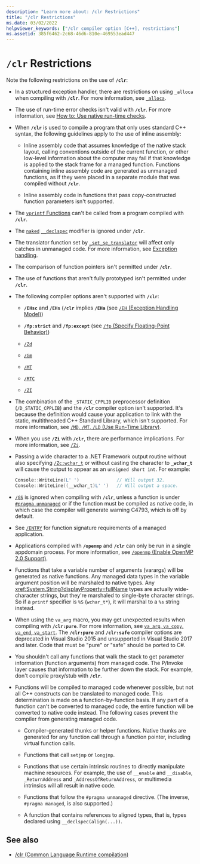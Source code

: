 ```yaml
---
description: "Learn more about: /clr Restrictions"
title: "/clr Restrictions"
ms.date: 03/02/2022
helpviewer_keywords: ["/clr compiler option [C++], restrictions"]
ms.assetid: 385f6462-2c68-46d6-810e-469553ead447
---
```

# `/clr` Restrictions

Note the following restrictions on the use of **`/clr`**:

- In a structured exception handler, there are restrictions on using `_alloca` when compiling with **`/clr`**. For more information, see [`_alloca`](../../c-runtime-library/reference/alloca.md).

- The use of run-time error checks isn't valid with **`/clr`**. For more information, see [How to: Use native run-time checks](/visualstudio/debugger/how-to-use-native-run-time-checks).

- When **`/clr`** is used to compile a program that only uses standard C++ syntax, the following guidelines apply to the use of inline assembly:

  - Inline assembly code that assumes knowledge of the native stack layout, calling conventions outside of the current function, or other low-level information about the computer may fail if that knowledge is applied to the stack frame for a managed function. Functions containing inline assembly code are generated as unmanaged functions, as if they were placed in a separate module that was compiled without **`/clr`**.

  - Inline assembly code in functions that pass copy-constructed function parameters isn't supported.

- The [`vprintf` Functions](../../c-runtime-library/vprintf-functions.md) can't be called from a program compiled with **`/clr`**.

- The [`naked`](../../cpp/naked-cpp.md) [`__declspec`](../../cpp/declspec.md) modifier is ignored under **`/clr`**.

- The translator function set by [`_set_se_translator`](../../c-runtime-library/reference/set-se-translator.md) will affect only catches in unmanaged code. For more information, see [Exception handling](../../extensions/exception-handling-cpp-component-extensions.md).

- The comparison of function pointers isn't permitted under **`/clr`**.

- The use of functions that aren't fully prototyped isn't permitted under **`/clr`**.

- The following compiler options aren't supported with **`/clr`**:

  - **`/EHsc`** and **`/EHs`** (**`/clr`** implies **`/EHa`** (see [`/EH` (Exception Handling Model)](eh-exception-handling-model.md))

  - **`/fp:strict`** and **`/fp:except`** (see [`/fp` (Specify Floating-Point Behavior)](fp-specify-floating-point-behavior.md))

  - [`/Zd`](z7-zi-zi-debug-information-format.md)

  - [`/Gm`](gm-enable-minimal-rebuild.md)

  - [`/MT`](md-mt-ld-use-run-time-library.md)

  - [`/RTC`](rtc-run-time-error-checks.md)

  - [`/ZI`](z7-zi-zi-debug-information-format.md)

- The combination of the `_STATIC_CPPLIB` preprocessor definition (`/D_STATIC_CPPLIB`) and the **`/clr`** compiler option isn't supported. It's because the definition would cause your application to link with the static, multithreaded C++ Standard Library, which isn't supported. For more information, see [`/MD`, `/MT`, `/LD` (Use Run-Time Library)](md-mt-ld-use-run-time-library.md).

- When you use **`/Zi`** with **`/clr`**, there are performance implications. For more information, see [`/Zi`](z7-zi-zi-debug-information-format.md).

- Passing a wide character to a .NET Framework output routine without also specifying [`/Zc:wchar_t`](zc-wchar-t-wchar-t-is-native-type.md) or without casting the character to **`_wchar_t`** will cause the output to appear as an `unsigned short int`. For example:

    ```cpp
    Console::WriteLine(L' ')              // Will output 32.
    Console::WriteLine((__wchar_t)L' ')   // Will output a space.
    ```

- [`/GS`](gs-buffer-security-check.md) is ignored when compiling with **`/clr`**, unless a function is under [`#pragma unmanaged`](../../preprocessor/managed-unmanaged.md) or if the function must be compiled as native code, in which case the compiler will generate warning C4793, which is off by default.

- See [`/ENTRY`](entry-entry-point-symbol.md) for function signature requirements of a managed application.

- Applications compiled with **`/openmp`** and **`/clr`** can only be run in a single appdomain process. For more information, see [`/openmp` (Enable OpenMP 2.0 Support)](openmp-enable-openmp-2-0-support.md).

- Functions that take a variable number of arguments (varargs) will be generated as native functions. Any managed data types in the variable argument position will be marshaled to native types. Any <xref:System.String?displayProperty=fullName> types are actually wide-character strings, but they're marshaled to single-byte character strings. So if a `printf` specifier is `%S` (`wchar_t*`), it will marshal to a `%s` string instead.

- When using the `va_arg` macro, you may get unexpected results when compiling with **`/clr:pure`**. For more information, see [`va_arg`, `va_copy`, `va_end`, `va_start`](../../c-runtime-library/reference/va-arg-va-copy-va-end-va-start.md). The **`/clr:pure`** and **`/clr:safe`** compiler options are deprecated in Visual Studio 2015 and unsupported in Visual Studio 2017 and later. Code that must be "pure" or "safe" should be ported to C#.

- You shouldn't call any functions that walk the stack to get parameter information (function arguments) from managed code. The P/Invoke layer causes that information to be further down the stack. For example, don't compile proxy/stub with **`/clr`**.

- Functions will be compiled to managed code whenever possible, but not all C++ constructs can be translated to managed code.  This determination is made on a function-by-function basis. If any part of a function can't be converted to managed code, the entire function will be converted to native code instead. The following cases prevent the compiler from generating managed code.

  - Compiler-generated thunks or helper functions. Native thunks are generated for any function call through a function pointer, including virtual function calls.

  - Functions that call `setjmp` or `longjmp`.

  - Functions that use certain intrinsic routines to directly manipulate machine resources. For example, the use of `__enable` and `__disable`, `_ReturnAddress` and `_AddressOfReturnAddress`, or multimedia intrinsics will all result in native code.

  - Functions that follow the `#pragma unmanaged` directive. (The inverse, `#pragma managed`, is also supported.)

  - A function that contains references to aligned types, that is, types declared using `__declspec(align(...))`.

## See also

- [/clr (Common Language Runtime compilation)](clr-common-language-runtime-compilation.md)
